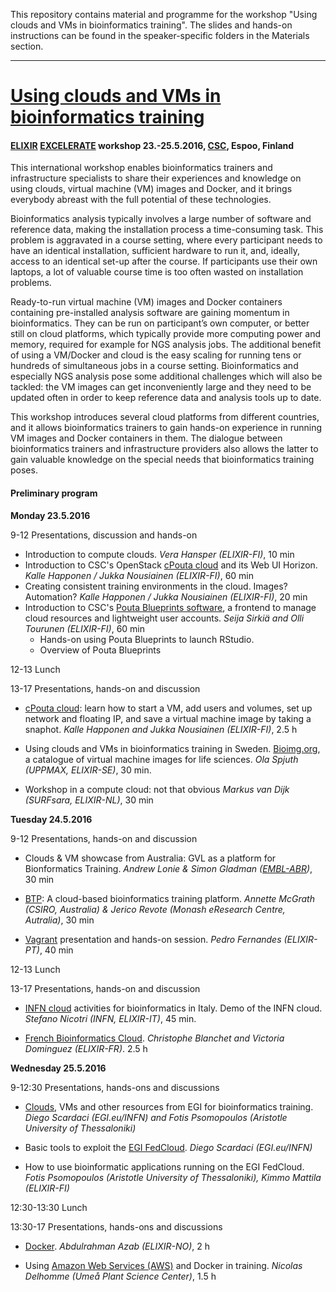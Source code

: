 This repository contains material and programme for the workshop "Using clouds and VMs in bioinformatics training". The slides and hands-on instructions can be found in the speaker-specific folders in the Materials section.

---
# [Using clouds and VMs in bioinformatics training](https://csc.fi/web/training/-/cloud-vm-bioinformatics)
#### [ELIXIR](https://www.elixir-europe.org/) [EXCELERATE](https://www.elixir-europe.org/excelerate) workshop 23.-25.5.2016, [CSC](https://www.csc.fi/how-to-reach-us), Espoo, Finland

This international workshop enables bioinformatics trainers and infrastructure specialists to share their experiences and knowledge on using clouds, virtual machine (VM) images and Docker, and it brings everybody abreast with the full potential of these technologies.

Bioinformatics analysis typically involves a large number of software and reference data, making the installation process a time-consuming task. This problem is aggravated in a course setting, where every participant needs to have an identical installation, sufficient hardware to run it, and, ideally, access to an identical set-up after the course. If participants use their own laptops, a lot of valuable course time is too often wasted on installation problems.

Ready-to-run virtual machine (VM) images and Docker containers containing pre-installed analysis software are gaining momentum in bioinformatics. They can be run on participant’s own computer, or better still on cloud platforms, which typically provide more computing power and memory, required for example for NGS analysis jobs. The additional benefit of using a VM/Docker and cloud is the easy scaling for running tens or hundreds of simultaneous jobs in a course setting. Bioinformatics and especially NGS analysis pose some additional challenges which will also be tackled: the VM images can get inconveniently large and they need to be updated often in order to keep reference data and analysis tools up to date.

This workshop introduces several cloud platforms from different countries, and it allows bioinformatics trainers to gain hands-on experience in running VM images and Docker containers in them. The dialogue between bioinformatics trainers and infrastructure providers also allows the latter to gain valuable knowledge on the special needs that bioinformatics training poses. 

#### Preliminary program

**Monday 23.5.2016**

9-12 Presentations, discussion and hands-on

- Introduction to compute clouds. *Vera Hansper (ELIXIR-FI)*, 10 min
- Introduction to CSC's OpenStack [cPouta cloud](https://research.csc.fi/pouta-user-guide) and its Web UI Horizon. *Kalle Happonen / Jukka Nousiainen (ELIXIR-FI)*, 60 min
- Creating consistent training environments in the cloud. Images? Automation? *Kalle Happonen / Jukka Nousiainen (ELIXIR-FI)*, 20 min
- Introduction to CSC's [Pouta Blueprints software](https://github.com/CSC-IT-Center-for-Science/pouta-blueprints), a frontend to manage cloud resources and lightweight user accounts. *Seija Sirkiä and Olli Tourunen (ELIXIR-FI)*, 60 min
    - Hands-on using Pouta Blueprints to launch RStudio.
    - Overview of Pouta Blueprints
    
12-13 Lunch

13-17 Presentations, hands-on and discussion

- [cPouta cloud](https://research.csc.fi/pouta-user-guide): learn how to start a VM, add users and volumes, set up network and floating IP, and save a virtual machine image by taking a snaphot. *Kalle Happonen and Jukka Nousiainen (ELIXIR-FI)*, 2.5 h

- Using clouds and VMs in bioinformatics training in Sweden. [Bioimg.org](https://bioimg.org/), a catalogue of virtual machine images for life sciences. *Ola Spjuth (UPPMAX, ELIXIR-SE)*, 30 min. 

- Workshop in a compute cloud: not that obvious *Markus van Dijk (SURFsara, ELIXIR-NL)*, 30 min

**Tuesday 24.5.2016**

9-12 Presentations, hands-on and discussion

- Clouds & VM showcase from Australia: GVL as a platform for Bionformatics Training. *Andrew Lonie & Simon Gladman ([EMBL-ABR](https://www.embl-abr.org.au))*, 30 min

- [BTP](http://bib.oxfordjournals.org/content/early/2016/04/14/bib.bbw032.long): A cloud-based bioinformatics training platform. *Annette McGrath (CSIRO, Australia) & Jerico Revote (Monash eResearch Centre, Autralia)*, 30 min

- [Vagrant](https://www.vagrantup.com/) presentation and hands-on session. *Pedro Fernandes (ELIXIR-PT)*, 40 min

12-13 Lunch

13-17 Presentations, hands-on and discussion

- [INFN cloud](http://www.recas-bari.it/index.php/en/) activities for bioinformatics in Italy. Demo of the INFN cloud. *Stefano Nicotri (INFN, ELIXIR-IT)*, 45 min.

- [French Bioinformatics Cloud](http://www.france-bioinformatique.fr/en/cloud). *Christophe Blanchet and Victoria Dominguez (ELIXIR-FR)*. 2.5 h

**Wednesday 25.5.2016**

9-12:30 Presentations, hands-ons and discussions

- [Clouds](https://www.egi.eu/solutions/fed-cloud/), VMs and other resources from EGI for bioinformatics training. *Diego Scardaci (EGI.eu/INFN) and Fotis Psomopoulos (Aristotle University of Thessaloniki)*

- Basic tools to exploit the [EGI FedCloud](https://www.egi.eu/solutions/fed-cloud/). *Diego Scardaci (EGI.eu/INFN)*

- How to use bioinformatic applications running on the EGI FedCloud. *Fotis Psomopoulos (Aristotle University of Thessaloniki), Kimmo Mattila (ELIXIR-FI)*

12:30-13:30 Lunch

13:30-17 Presentations, hands-ons and discussions

- [Docker](https://www.docker.com/). *Abdulrahman Azab (ELIXIR-NO)*, 2 h
 
- Using [Amazon Web Services (AWS)](https://aws.amazon.com/?nc2=h_lg) and Docker in training. *Nicolas Delhomme (Umeå Plant Science Center)*, 1.5 h



